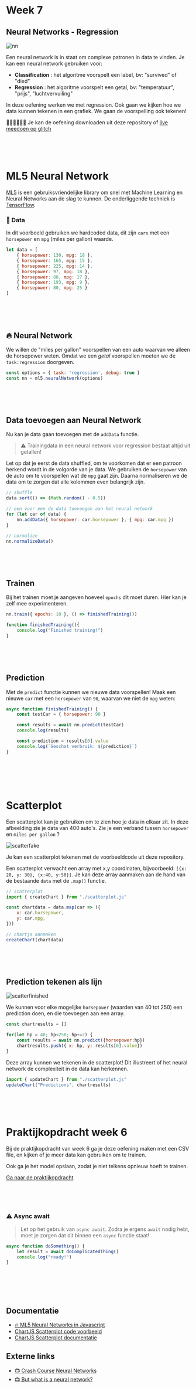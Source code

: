 # Week 7

## Neural Networks - Regression

![nn](../images/carnn.png)

Een neural network is in staat om complexe patronen in data te vinden. Je kan een neural network gebruiken voor:

- **Classification** : het algoritme voorspelt een label, bv: "survived" of "died"
- **Regression** : het algoritme voorspelt een getal, bv: "temperatuur", "prijs", "luchtvervuiling"

In deze oefening werken we met regression. Ook gaan we kijken hoe we data kunnen tekenen in een grafiek. We gaan de voorspelling ook tekenen!

👨🏻‍💻👩🏽‍💻 Je kan de oefening downloaden uit deze repository of [live meedoen op glitch](https://glitch.com/edit/#!/ml5-cars-tutorial)

<br>
<br>
<br>

# ML5 Neural Network

[ML5](https://learn.ml5js.org/#/reference/neural-network) is een gebruiksvriendelijke library om snel met Machine Learning en Neural Networks aan de slag te kunnen. De onderliggende techniek is [TensorFlow](https://www.tensorflow.org/js/).

### 🚗  Data 

In dit voorbeeld gebruiken we hardcoded data, dit zijn `cars` met een `horsepower` en `mpg` (miles per gallon) waarde. 

```javascript
let data = [
    { horsepower: 130, mpg: 18 },
    { horsepower: 165, mpg: 15 },
    { horsepower: 225, mpg: 14 },
    { horsepower: 97, mpg: 18 },
    { horsepower: 88, mpg: 27 },
    { horsepower: 193, mpg: 9 },
    { horsepower: 80, mpg: 25 }
]
```

<br>
<br>
<br>

## 🔥 Neural Network

We willen de "miles per gallon" voorspellen van een auto waarvan we alleen de horsepower weten. Omdat we een *getal* voorspellen moeten we de `task:regression` doorgeven.

```javascript
const options = { task: 'regression', debug: true }
const nn = ml5.neuralNetwork(options)
```
<br>
<br>
<br>

## Data toevoegen aan Neural Network

Nu kan je data gaan toevoegen met de `addData` functie. 

> ⚠️ Trainingdata in een neural network voor regression bestaat altijd uit getallen!

Let op dat je eerst de data shuffled, om te voorkomen dat er een patroon herkend wordt in de volgorde van je data. We gebruiken de `horsepower` van de auto om te voorspellen wat de `mpg` gaat zijn. Daarna normaliseren we de data om te zorgen dat alle kolommen even belangrijk zijn.

```javascript
// shuffle
data.sort(() => (Math.random() - 0.5))

// een voor een de data toevoegen aan het neural network
for (let car of data) {
    nn.addData({ horsepower: car.horsepower }, { mpg: car.mpg })
}

// normalize
nn.normalizeData()
```
<br>
<br>
<br>

## Trainen

Bij het trainen moet je aangeven hoeveel `epochs` dit moet duren. Hier kan je zelf mee experimenteren.

```javascript
nn.train({ epochs: 10 }, () => finishedTraining()) 

function finishedTraining(){
    console.log("Finished training!")
}
```
<br>
<br>
<br>

## Prediction

Met de `predict` functie kunnen we nieuwe data voorspellen! Maak een nieuwe `car` met een `horsepower` van `90`, waarvan we niet de `mpg` weten:

```javascript
async function finishedTraining() {
    const testCar = { horsepower: 90 }

    const results = await nn.predict(testCar)
    console.log(results)

    const prediction = results[0].value
    console.log(`Geschat verbruik: ${prediction}`)
}
```

<br>
<br>
<br>
<br>


# Scatterplot

Een scatterplot kan je gebruiken om te zien hoe je data in elkaar zit. In deze afbeelding zie je data van 400 auto's. Zie je een verband tussen `horsepower` en `miles per gallon` ?

![scatterfake](../images/scatterplotcars.png)

Je kan een scatterplot tekenen met de voorbeeldcode uit deze repository. 

Een scatterplot verwacht een array met x,y coordinaten, bijvoorbeeld: `[{x: 20, y: 30}, {x:40, y:50}]`. Je kan deze array aanmaken aan de hand van de bestaande `data` met de `.map()` functie.

```javascript
// scatterplot
import { createChart } from "./scatterplot.js"

const chartdata = data.map(car => ({
    x: car.horsepower,
    y: car.mpg,
}))

// chartjs aanmaken
createChart(chartdata)
```



<br>
<br>
<br>

## Prediction tekenen als lijn

![scatterfinished](../images/scatterfinished2.png)

We kunnen voor elke mogelijke `horsepower` (waarden van 40 tot 250) een prediction doen, en die toevoegen aan een array. 

```javascript
const chartresults = []

for(let hp = 40; hp<250; hp+=2) {
    const results = await nn.predict({horsepower:hp})
    chartresults.push({ x: hp, y: results[0].value})
}
```
Deze array kunnen we tekenen in de scatterplot! Dit illustreert of het neural network de complexiteit in de data kan herkennen.

```javascript
import { updateChart } from "./scatterplot.js"
updateChart("Predictions", chartresults)
```



<br>
<br>
<br>

# Praktijkopdracht week 6

Bij de praktijkopdracht van week 6 ga je deze oefening maken met een CSV file, en kijken of je meer data kan gebruiken om te trainen.

Ook ga je het model opslaan, zodat je niet telkens opnieuw hoeft te trainen.

[Ga naar de praktijkopdracht](./praktijkopdracht.md)

<br>
<br>
<br>

### ⚠️ Async await

> Let op het gebruik van `async await`. Zodra je ergens `await` nodig hebt, moet je zorgen dat dit binnen een `async` functie staat!

```javascript
async function doSomething() {
    let result = await doComplicatedThing()
    console.log("ready!")
}
```

<br>
<br>
<br>
<br>


## Documentatie

- [🔥 ML5 Neural Networks in Javascript](https://learn.ml5js.org/#/reference/neural-network)
- [ChartJS Scatterplot code voorbeeld](https://github.com/HR-CMGT/PRG08-2021-2022/blob/main/snippets/scatterplot.md)
- [ChartJS Scatterplot documentatie](https://www.chartjs.org/docs/latest/charts/scatter.html)

## Externe links

- [📺 Crash Course Neural Networks](https://www.youtube.com/watch?v=JBlm4wnjNMY)
- [📺  But what is a neural network?](https://www.youtube.com/watch?v=aircAruvnKk)
